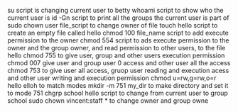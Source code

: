 su script is changing current user to betty
whoami script to show who the current user is
id -Gn script to print all the groups the current user is part of
sudo chown user file_script to change owner of file
touch hello script to create an empty file called hello
chmod 100 file_name script to add execute permission to the owner
chmod 554 script to ads execute permission to the owner and the group owner, and read permission to other users, to the file hello
chmod 755 to give user, group and other users execution permission
chmod 007 give user and group user 0 access and other user all the access
chmod 753 to give user all access, gruop user reading and execution acess and other user writing and execution permission
chmod u=rw,g=rw,o=r hello elloh to match modes
mkdir -m 751 my_dir to make directory and set it to mode 751
chgrp school hello script to change from current user to group school
sudo chown vincent:staff * to change owner and group owne
